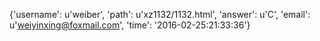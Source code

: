 {'username': u'weiber', 'path': u'xz1132/1132.html', 'answer': u'C', 'email': u'weiyinxing@foxmail.com', 'time': '2016-02-25:21:33:36'}